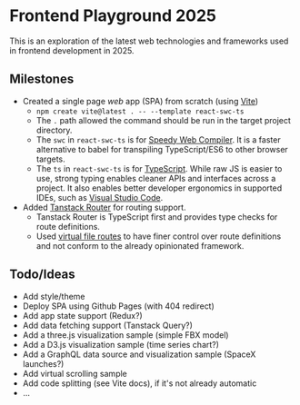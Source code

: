 # Frontend Playground 2025

This is an exploration of the latest web technologies and frameworks used in frontend development in 2025.

## Milestones
* Created a single page _web_ app (SPA) from scratch (using [Vite](https://vite.dev))
  * `npm create vite@latest . -- --template react-swc-ts`
  * The `.` path allowed the command should be run in the target project directory.
  * The `swc` in `react-swc-ts` is for [Speedy Web Compiler](https://swc.rs). It is a faster alternative to babel for transpiling TypeScript/ES6 to other browser targets.
  * The `ts` in `react-swc-ts` is for [TypeScript](https://www.typescriptlang.org). While raw JS is easier to use, strong typing enables cleaner APIs and interfaces across a project. It also enables better developer ergonomics in supported IDEs, such as [Visual Studio Code](https://code.visualstudio.com).
* Added [Tanstack Router](https://tanstack.com/router/latest) for routing support.
  * Tanstack Router is TypeScript first and provides type checks for route definitions.
  * Used [virtual file routes](https://tanstack.com/router/latest/docs/framework/react/routing/virtual-file-routes) to have finer control over route definitions and not conform to the already opinionated framework.

## Todo/Ideas
* Add style/theme
* Deploy SPA using Github Pages (with 404 redirect)
* Add app state support (Redux?)
* Add data fetching support (Tanstack Query?)
* Add a three.js visualization sample (simple FBX model)
* Add a D3.js visualization sample (time series chart?)
* Add a GraphQL data source and visualization sample (SpaceX launches?)
* Add virtual scrolling sample
* Add code splitting (see Vite docs), if it's not already automatic
* ...